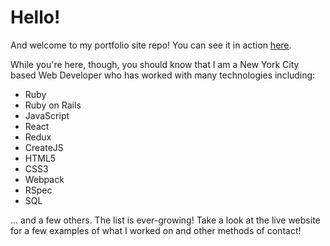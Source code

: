 # Hello!

And welcome to my portfolio site repo! You can see it in action [here](http://SHOCK.nyc).

While you're here, though, you should know that I am a New York City based Web Developer who has worked with many technologies including:

- Ruby
- Ruby on Rails
- JavaScript
- React
- Redux
- CreateJS
- HTML5
- CSS3
- Webpack
- RSpec
- SQL

... and a few others. The list is ever-growing! Take a look at the live website for a few examples of what I worked on and other methods of contact!
